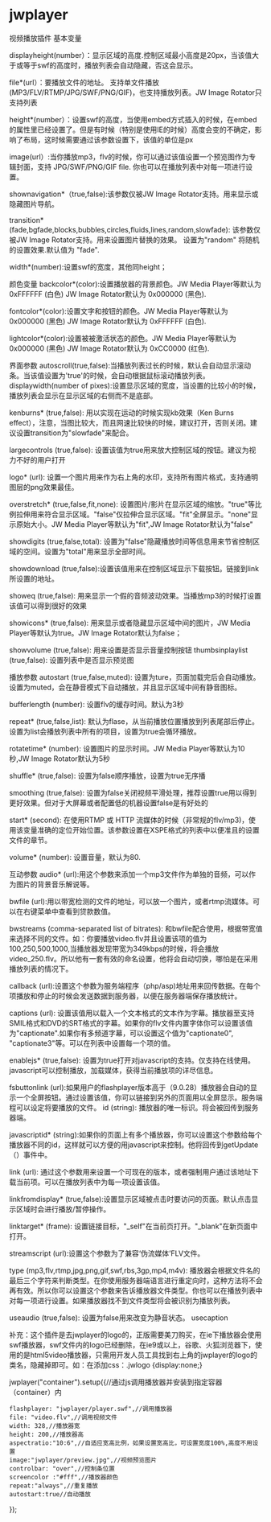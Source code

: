 # jwplayer
视频播放插件
基本变量

displayheight(number）：显示区域的高度.控制区域最小高度是20px，当该值大于或等于swf的高度时，播放列表会自动隐藏，否这会显示。

file*(url）：要播放文件的地址。 支持单文件播放(MP3/FLV/RTMP/JPG/SWF/PNG/GIF)，也支持播放列表。JW Image Rotator只支持列表

height*(number）：设置swf的高度，当使用embed方式插入的时候，在embed的属性里已经设置了。但是有时候（特别是使用IE的时候）高度会变的不确定，影响了布局，这时候需要通过该参数设置下，该值的单位是px

image(url）:当你播放mp3，flv的时候，你可以通过该值设置一个预览图作为专辑封面，支持 JPG/SWF/PNG/GIF file. 你也可以在播放列表中对每一项进行设置。

shownavigation*（true,false):该参数仅被JW Image Rotator支持。用来显示或隐藏图片导航。

transition* (fade,bgfade,blocks,bubbles,circles,fluids,lines,random,slowfade): 该参数仅被JW Image Rotator支持。用来设置图片替换的效果。 设置为"random" 将随机的设置效果.默认值为 "fade".

width*(number):设置swf的宽度，其他同height；

 

颜色变量
backcolor*(color):设置播放器的背景颜色。JW Media Player等默认为 0xFFFFFF (白色) JW Image Rotator默认为 0x000000 (黑色).

fontcolor*(color):设置文字和按钮的颜色。JW Media Player等默认为 0x000000 (黑色) JW Image Rotator默认为 0xFFFFFF (白色).

lightcolor*(color):设置被被激活状态的颜色。JW Media Player等默认为 0x000000 (黑色) JW Image Rotator默认为 0xCC0000 (红色). 

 

界面参数
autoscroll(true,false):当播放列表过长的时候，默认会自动显示滚动条。当该值设置为'true'的时候，会自动根据鼠标滚动播放列表。 displaywidth(number of pixes):设置显示区域的宽度，当设置的比较小的时候，播放列表会显示在显示区域的右侧而不是底部。

kenburns* (true,false): 用以实现在运动的时候实现kb效果（Ken Burns effect），注意，当图比较大，而且网速比较快的时候，建议打开，否则关闭。建议设置transition为"slowfade"来配合。

largecontrols (true,false): 设置该值为true用来放大控制区域的按钮。建议为视力不好的用户打开

logo* (url): 设置一个图片用来作为右上角的水印，支持所有图片格式，支持通明图层的png效果最佳。

overstretch* (true,false,fit,none): 设置图片/影片在显示区域的缩放。"true"等比例拉伸用来符合显示区域。"false"仅拉伸合显示区域。"fit"全屏显示。"none"显示原始大小。JW Media Player等默认为"fit",JW Image Rotator默认为"false"

showdigits (true,false,total): 设置为"false"隐藏播放时间等信息用来节省控制区域的空间。设置为"total"用来显示全部时间。

showdownload (true,false):设置该值用来在控制区域显示下载按钮。链接到link所设置的地址。

showeq (true,false): 用来显示一个假的音频波动效果。当播放mp3的时候打设置该值可以得到很好的效果

showicons* (true,false): 用来显示或者隐藏显示区域中间的图片，JW Media Player等默认为true。JW Image Rotator默认为false；

showvolume (true,false): 用来设置是否显示音量控制按钮 thumbsinplaylist (true,false): 设置列表中是否显示预览图 


播放参数
autostart (true,false,muted): 设置为ture，页面加载完后会自动播放。设置为muted，会在静音模式下自动播放，并且显示区域中间有静音图标。

bufferlength (number): 设置flv的缓存时间。默认为3秒

repeat* (true,false,list): 默认为flase，从当前播放位置播放到列表尾部后停止。设置为list会播放列表中所有的项目，设置为true会循环播放。

rotatetime* (number): 设置图片的显示时间。JW Media Player等默认为10秒,JW Image Rotator默认为5秒

shuffle* (true,false): 设置为false顺序播放，设置为true无序播

smoothing (true,false): 设置为false关闭视频平滑处理，推荐设置true用以得到更好效果。但对于大屏幕或者配置低的机器设置false是有好处的

start* (second): 在使用RTMP 或 HTTP 流媒体的时候（非常规的flv/mp3)，使用该变量准确的定位开始位置。该参数设置在XSPE格式的列表中以便准且的设置文件的章节。

volume* (number): 设置音量，默认为80.

 

互动参数
audio* (url):用这个参数来添加一个mp3文件作为单独的音频，可以作为图片的背景音乐解说等。

bwfile (url):用以带宽检测的文件的地址，可以放一个图片，或者rtmp流媒体。可以在右键菜单中查看到贷款数值。

bwstreams (comma-separated list of bitrates): 和bwfile配合使用，根据带宽值来选择不同的文件。如：你要播放video.flv并且设置该项的值为100,250,500,1000,当播放器发现带宽为349kbps的时候，将会播放video_250.flv。所以他有一套有效的命名设置，他将会自动切换，哪怕是在采用播放列表的情况下。

callback (url):设置这个参数为服务端程序（php/asp)地址用来回传数据。在每个项播放和停止的时候会发送数据到服务器，以便在服务器端保存播放统计。

captions (url): 设置该值用以载入一个文本格式的文本作为字幕。播放器至支持SMIL格式和DVD的SRT格式的字幕。如果你的flv文件内置字体你可以设置该值为"captionate".如果你有多频道字幕，可以设置这个值为"captionate0", "captionate3"等。可以在列表中设置每一个项的值。

enablejs* (true,false): 设置为true打开对javascript的支持。仅支持在线使用。javascript可以控制播放，加载媒体，获得当前播放项的详尽信息。

fsbuttonlink (url):如果用户的flashplayer版本高于（9.0.28）播放器会自动的显示一个全屏按钮。通过设置该值，你可以链接到另外的页面用以全屏显示。服务端程可以设定将要播放的文件。 id (string): 播放器的唯一标识。将会被回传到服务器端。

javascriptid* (string):如果你的页面上有多个播放器，你可以设置这个参数给每个播放器不同的id，这样就可以方便的用javascript来控制。他将回传到getUpdate（）事件中。

link (url): 通过这个参数用来设置一个可现在的版本，或者强制用户通过该地址下载当前项。可以在播放列表中为每一项设置该值。

linkfromdisplay* (true,false):设置显示区域被点击时要访问的页面。默认点击显示区域时会进行播放/暂停操作。

linktarget* (frame): 设置链接目标，"_self"在当前页打开。"_blank"在新页面中打开。

streamscript (url):设置这个参数为了兼容‘伪流媒体’FLV文件。

type (mp3,flv,rtmp,jpg,png,gif,swf,rbs,3gp,mp4,m4v): 播放器会根据文件名的最后三个字符来判断类型。在你使用服务器端语言进行重定向时，这种方法将不会再有效。所以你可以设置这个参数来告诉播放器文件类型。你也可以在播放列表中对每一项进行设置。如果播放器找不到文件类型将会被识别为播放列表。

useaudio (true,false): 设置为false用来改变为静音状态。 usecaption

补充：这个插件是去jwplayer的logo的，正版需要美刀购买，在ie下播放器会使用swf播放器，swf文件内的logo已经删除，在ie9或以上，谷歌、火狐浏览器下，使用的是html5video播放器，只需用开发人员工具找到右上角的jwplayer的logo的类名，隐藏掉即可。如：在添加css：.jwlogo {display:none;}

jwplayer("container").setup({//通过js调用播放器并安装到指定容器（container）内

    flashplayer: "jwplayer/player.swf",//调用播放器
    file: "video.flv",//调用视频文件
    width: 328,//播放器宽
    height: 200,//播放器高
    aspectratio:"10:6",//自适应宽高比例，如果设置宽高比，可设置宽度100%,高度不用设置
    image:"jwplayer/preview.jpg",//视频预览图片
    controlbar: "over",//控制条位置
    screencolor :"#fff",//播放器颜色
    repeat:"always",//重复播放
    autostart:true//自动播放
});
